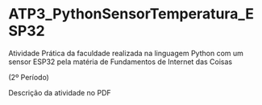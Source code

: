# ATP3_PythonSensorTemperatura_ESP32
 Atividade Prática da faculdade realizada na linguagem Python com um sensor ESP32 pela matéria de Fundamentos de Internet das Coisas
 
 (2º Período)
 
 Descrição da atividade no PDF
